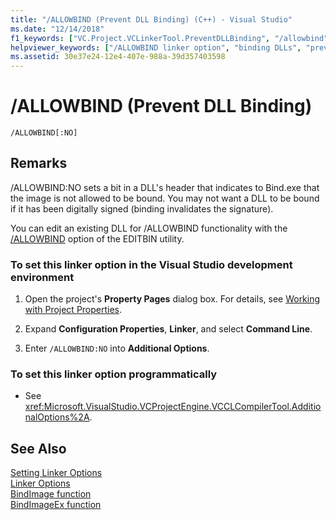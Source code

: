 ```yaml
---
title: "/ALLOWBIND (Prevent DLL Binding) (C++) - Visual Studio"
ms.date: "12/14/2018"
f1_keywords: ["VC.Project.VCLinkerTool.PreventDLLBinding", "/allowbind"]
helpviewer_keywords: ["/ALLOWBIND linker option", "binding DLLs", "preventing DLL binding", "ALLOWBIND linker option", "-ALLOWBIND linker option", "DLLs [C++], preventing binding"]
ms.assetid: 30e37e24-12e4-407e-988a-39d357403598
---
```

# /ALLOWBIND (Prevent DLL Binding)

```
/ALLOWBIND[:NO]
```

## Remarks

/ALLOWBIND:NO sets a bit in a DLL's header that indicates to Bind.exe that the image is not allowed to be bound. You may not want a DLL to be bound if it has been digitally signed (binding invalidates the signature).

You can edit an existing DLL for /ALLOWBIND functionality with the [/ALLOWBIND](allowbind.md) option of the EDITBIN utility.

### To set this linker option in the Visual Studio development environment

1. Open the project's **Property Pages** dialog box. For details, see [Working with Project Properties](../working-with-project-properties.md).

1. Expand **Configuration Properties**, **Linker**, and select **Command Line**.

1. Enter `/ALLOWBIND:NO` into **Additional Options**.

### To set this linker option programmatically

- See <xref:Microsoft.VisualStudio.VCProjectEngine.VCCLCompilerTool.AdditionalOptions%2A>.

## See Also

[Setting Linker Options](linking.md)<br/>
[Linker Options](linker-options.md)<br/>
[BindImage function](/windows/desktop/api/imagehlp/nf-imagehlp-bindimage)<br/>
[BindImageEx function](/windows/desktop/api/imagehlp/nf-imagehlp-bindimageex)